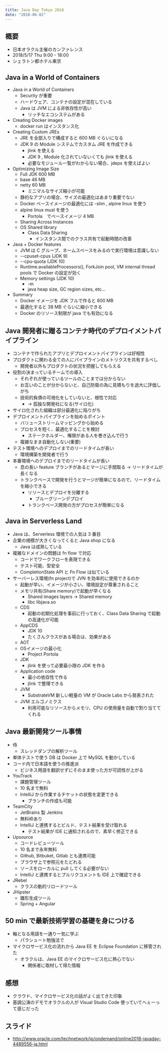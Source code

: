 ```yaml
---
title: Java Day Tokyo 2018
date: "2018-06-02"
---
```


## 概要
* 日本オラクル主催のカンファレンス
* 2018/5/17 Thu 9:00 - 18:00
* シェラトン都ホテル東京

## Java in a World of Containers
* Java in a World of Containers
  * Security が重要
  * ハードウェア、コンテナの設定が混在している
  * Java は JVM による非依存性が高い
      * リッチなエコシステムがある
* Creating Docker images
  * docker run はインスタンス化
* Creating Custom JREs
  * JRE を全部入りで構成すると 600 MB ぐらいになる
  * JDK 9 の Module システムでカスタム JRE を作成できる
      * jlink を使える
      * JDK 9 , Module 化されていないくても jlink を使える
      * 必要なモジュール一覧がわからない場合、jdeps を使えばよい
* Optimizing Image Size
  * Full JDK 600 MB
  * base 46 MB
  * netty 60 MB
      * ミニマルなサイズ縮小が可能
  * 静的なアプリの場合、サイズの最適化はあまり重要でない
  * Docker ベースイメージの最適化には -slim , alpine linux を使う
  * alpine linux musl を使う
      * Portola　でベースイメージ 4 MB
  * Sharing Across Instances
  * OS Shared library
      * Class Data Sharing
        * インスタンス間でのクラス共有で起動時間の改善
* Java + Docker features
  * JVM は C グループ、ネームスペースをみるので実行環境は意識しない
  * --cpuset-cpus (JDK 9)
  * --cpu-quota (JDK 10)
  * Runtime.availableProcessors(), ForkJoin pool, VM internal thread pools で Docker の設定が効く
  * Memory settings (JDK 10)
      * -m<size>
      * java heap size, GC region sizes, etc...
* Summary
  * Docker イメージを JDK フルで作ると 800 MB
  * 最適化すると 38 MB ぐらいに縮小できる
  * Docker のリソース制限が java でも有効になる

## Java 開発者に贈るコンテナ時代のデプロイメントパイプライン
* コンテナで作られたアプリとデプロイメントパイプラインは好相性
* プロダクトに関わる全ての人にパイプラインのメトリクスを共有するべし
    * 開発者以外もプロダクトの状況を把握してもらえる
* 役割の決まっているチームでの導入
  * それぞれが使っているツールのことまでは分からない
  * お互いのことが分からないと、自己防衛の為に見積もりを過大に評価しがち
  * 技術的負債の可視化をしていないと、根性で対応
      * -> 孤独な開発社になる(サイロ化)
* サイロ化された組織は部分最適化に陥りがち
* デプロイメントパイプラインを始めるポイント
  * バリューストリームマッピングから始める
  * プロセスを短く、最適化することを検討
      * ステークホルダー、権限がある人を巻き込んで行う
  * 複雑なまま自動化しない(重要)
* テスト環境へのデプロイまでのリードタイムが長い
  * 環境構築を開発者で行う
* 本番環境へのデプロイまでのリードタイムが長い
  * 息の長い feature ブランチがあるとマージに手間取る -> リードタイムが長くなる
  * トランクベースで開発を行うとマージが簡単になるので、リードタイムを縮小できる
      * リリースとデプロイを分離する
          * ブルーグリーンデプロイ
      * トランクベース開発の方がプロセスが簡単になる

## Java in Serverless Land
* Java は、Serverless 環境での人気は 3 番目
* 企業の規模が大きくなってくると Java shop になる
  * Java は成熟している
* 複雑なドメインの問題は fn flow で対応
  * コードでワークフローを表現できる
  * テスト可能、型安全
  * CompletionState API と Fn Flow は似ている
* サーバーレス環境(fn project)で JVN を効率的に使用できるのか
  * 起動が早い、イメージが小さい、環境設定が尊重されること
  * メモリ共有(Share memory)で起動が早くなる
      * Shared images layers -> Shared memory
      * libc libjava.so
  * CDS
      * 起動の初期化処理を事前に行っておく、Class Data Sharing で起動の高速化が可能
  * AppCDS
      * JDK 10
      * たくさんクラスがある場合は、効果がある
  * AOT
  * OSイメージの最小化
      * Project Portola
  * JDK
      * jlink を使って必要最小限の JDK を作る
  * Application code
      * 最小の依存性で作る
      * jlink で整理できる
  * JVM
      * SubstrateVM 新しい軽量の VM が Oracle Labs から発表された
  * JVM エルゴノミクス
      * 利用可能なリソースからメモリ、CPU の使用量を自動で割り当ててくれる

## Java 最新開発ツール事情
* 侍
  * スレッドダンプの解析ツール
* 単体テストで使う DB は Docker 上で MySQL を動かしている
* コード内で日本語を使うの推進派
  * ビジネス用語を翻訳せずにそのまま使った方が可読性が上がる
* YouTrack
  * 課題管理ツール
  * 10 名まで無料
  * IntelliJ から作業するチケットの状態を変更できる
      * ブランチの作成も可能
* TeamCity
  * JetBrains 製 Jenkins
  * 無料枠あり
  * IntelliJ と連携するとビルド、テスト結果を受け取れる
      * テスト結果が IDE に通知されるので、素早く修正できる
* Upsource
  * コードレビューツール
  * 10 名まで永年無料
  * Github, Bitbuket, Gitlab とも連携可能
  * ブラウザ上で参照元をたどれる
  * ソースをローカルに pull してくる必要がない
  * IntelliJ と連携するとプルリクコメントも IDE 上で確認できる
* JRebel
  * クラスの動的リロードツール
* JHipster
  * 雛形生成ツール
  * Spring + Angular

## 50 min で最新技術学習の基礎を身につける
* 軸となる用語を一通り一気に学ぶ
  * パラシュート勉強法で
* マイクロサービス化の流れから Java EE を Eclipse Foundation に移管された
  * オラクルは、Java EE のマイクロサービス化に熱心でない
      * 関係者に取材して得た情報

## 感想
* クラウド、マイクロサービス化の話がよく出てきた印象
* 基調公演のデモでオラクルの人が Visual Studio Code 使っていてへぇーって感じだった

## スライド
* http://www.oracle.com/technetwork/jp/ondemand/online2018-javaday-4489556-ja.html
